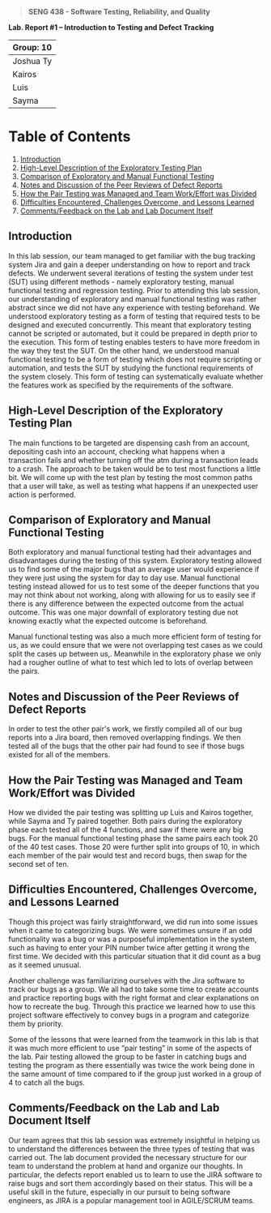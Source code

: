 
>   **SENG 438 - Software Testing, Reliability, and Quality**

**Lab. Report \#1 – Introduction to Testing and Defect Tracking**

| Group: 10      |
|-----------------|
| Joshua Ty               |   
|Kairos              |   
|Luis               |   
|  Sayma              |   


# Table of Contents
1. [Introduction](#introduction)
2. [High-Level Description of the Exploratory Testing Plan](#paragraph1)
3. [Comparison of Exploratory and Manual Functional Testing](#paragraph2)
4. [Notes and Discussion of the Peer Reviews of Defect Reports](#paragraph3)
5. [How the Pair Testing was Managed and Team Work/Effort was Divided](#paragraph4)
6. [Difficulties Encountered, Challenges Overcome, and Lessons Learned](#paragraph5)
7. [Comments/Feedback on the Lab and Lab Document Itself](#paragraph6)



## Introduction<a name="introduction"></a>

In this lab session, our team managed to get familiar with the bug tracking system Jira and gain a deeper understanding on how to report and track defects. We underwent several iterations of testing the system under test (SUT) using different methods - namely exploratory testing, manual functional testing and regression testing.
Prior to attending this lab session, our understanding of exploratory and manual functional testing was rather abstract since we did not have any experience with testing beforehand. We understood exploratory testing as a form of testing that required tests to be designed and executed concurrently. This meant that exploratory testing cannot be scripted or automated, but it could be prepared in depth prior to the execution. This form of testing enables testers to have more freedom in the way they test the SUT. 
On the other hand, we understood manual functional testing to be a form of testing which does not require scripting or automation, and tests the SUT by studying the functional requirements of the system closely. This form of testing can systematically evaluate whether the features work as specified by the requirements of the software.

## High-Level Description of the Exploratory Testing Plan<a name="paragraph1"></a>

The main functions to be targeted are dispensing cash from an account, depositing cash into an account, checking what happens when a transaction fails and whether turning off the atm during a transaction leads to a crash. The approach to be taken would be to test most functions a little bit. We will come up with the test plan by testing the most common paths that a user will take, as well as testing what happens if an unexpected user action is performed.

## Comparison of Exploratory and Manual Functional Testing<a name="paragraph2"></a>

Both exploratory and manual functional testing had their advantages and disadvantages during the testing of this system. Exploratory testing allowed us to find some of the major bugs that an average user would experience if they were just using the system for day to day use. Manual functional testing instead allowed for us to test some of the deeper functions that you may not think about not working, along with allowing for us to easily see if there is any difference between the expected outcome from the actual outcome. This was one major downfall of exploratory testing due not knowing exactly what the expected outcome is beforehand.

Manual functional testing was also a much more efficient form of testing for us, as we could ensure that we were not overlapping test cases as we could split the cases up between us,. Meanwhile in the exploratory phase we only had a rougher outline of what to test which led to lots of overlap between the pairs.

## Notes and Discussion of the Peer Reviews of Defect Reports<a name="paragraph3"></a>

In order to test the other pair's work, we firstly compiled all of our bug reports into a Jira board, then removed overlapping findings. We then tested all of the bugs that the other pair had found to see if those bugs existed for all of the members. 


## How the Pair Testing was Managed and Team Work/Effort was Divided <a name="paragraph4"></a>

How we divided the pair testing was splitting up Luis and Kairos together, while Sayma and Ty paired together. Both pairs during the exploratory phase each tested all of the 4 functions, and saw if there were any big bugs. For the manual functional testing phase the same pairs each took 20 of the 40 test cases. Those 20 were further split into groups of 10, in which each member of the pair would test and record bugs, then swap for the second set of ten.

## Difficulties Encountered, Challenges Overcome, and Lessons Learned<a name="paragraph5"></a>

Though this project was fairly straightforward, we did run into some issues when it came to categorizing bugs. We were sometimes unsure if an odd functionality was a bug or was a purposeful implementation in the system, such as having to enter your PIN number twice after getting it wrong the first time. We decided with this particular situation that it did count as a bug as it seemed unusual.

Another challenge was familiarizing ourselves with the Jira software to track our bugs as a group. We all had to take some time to create accounts and practice reporting bugs with the right format and clear explanations on how to recreate the bug. Through this practice we learned how to use this project software effectively to convey bugs in a program and categorize them by priority.

Some of the lessons that were learned from the teamwork in this lab is that it was much more efficient to use “pair testing” in some of the aspects of the lab. Pair testing allowed the group to be faster in catching bugs and testing the program as there essentially was twice the work being done in the same amount of time compared to if the group just worked in a group of 4 to catch all the bugs.

## Comments/Feedback on the Lab and Lab Document Itself<a name="paragraph6"></a>

Our team agrees that this lab session was extremely insightful in helping us to understand the differences between the three types of testing that was carried out. The lab document provided the necessary structure for our team to understand the problem at hand and organize our thoughts. In particular, the defects report enabled us to learn to use the JIRA software to raise bugs and sort them accordingly based on their status. This will be a useful skill in the future, especially in our pursuit to being software engineers, as JIRA is a popular management tool in AGILE/SCRUM teams.
